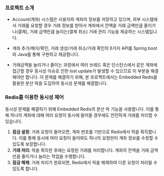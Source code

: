 ### 프로젝트 소개

- Account(계좌) 시스템은 사용자와 계좌의 정보를 저장하고 있으며, 외부 시스템에서 거래를 요청할 경우 거래 정보를 받아서 계좌에서 잔액을 거래 금액만큼 줄이거나(결제), 거래 금액만큼 늘리는(결제 취소) 거래 관리 기능을 제공하는 시스템입니다.

- 계좌 추가/해지/확인, 거래 생성/거래 취소/거래 확인의 6가지 API를 Spring boot와 Java를 통해 구현하고 제공합니다.

- 거래금액을 늘리거나 줄이는 과정에서 여러 쓰레드 혹은 인스턴스에서 같은 계좌에 접근할 경우 동시성 이슈로 인한 lost update가 발생할 수 있으므로 이 부분을 해결해야만 합니다.
이 문제를 해결하기 위해, 본 프로젝트에서는 Embedded Redis를 활용한 분산 락을 도입하여 동시성 문제를 해결합니다.

### Redis를 이용한 동시성 제어

동시성 문제를 해결하기 위해 Embedded Redis의 분산 락 기능을 사용합니다. 이를 통해 하나의 계좌에 대해 여러 요청이 동시에 들어올 경우에도 안전하게 거래를 처리할 수 있습니다.

1. **잠금 설정**: 거래 요청이 들어오면, 계좌 번호를 기반으로 Redis에서 락을 획득합니다. 이를 통해 동시에 여러 요청이 들어와도 하나의 요청만이 계좌 정보를 수정할 수 있도록 보장합니다.
2. **거래 처리**: 락을 획득한 후에는 요청된 거래를 처리합니다. 계좌의 잔액을 거래 금액만큼 줄이거나 늘리는 작업을 수행합니다.
3. **잠금 해제**: 거래 처리가 완료되면, Redis에서 락을 해제하여 다른 요청이 처리될 수 있도록 합니다.
